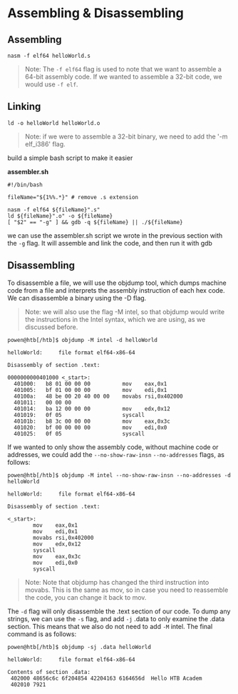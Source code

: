 # Assembling & Disassembling

## Assembling
```
nasm -f elf64 helloWorld.s
```

> Note: The `-f elf64` flag is used to note that we want to assemble a 64-bit assembly code. If we wanted to assemble a 32-bit code, we would use `-f elf`.

## Linking

```
ld -o helloWorld helloWorld.o
```
> Note: if we were to assemble a 32-bit binary, we need to add the '-m elf_i386' flag.


build a simple bash script to make it easier

**assembler.sh**

```
#!/bin/bash

fileName="${1%%.*}" # remove .s extension

nasm -f elf64 ${fileName}".s"
ld ${fileName}".o" -o ${fileName}
[ "$2" == "-g" ] && gdb -q ${fileName} || ./${fileName}
```

we can use the assembler.sh script we wrote in the previous section with the `-g` flag. It will assemble and link the code, and then run it with gdb

## Disassembling

To disassemble a file, we will use the objdump tool, which dumps machine code from a file and interprets the assembly instruction of each hex code. We can disassemble a binary using the -D flag.

> Note: we will also use the flag -M intel, so that objdump would write the instructions in the Intel syntax, which we are using, as we discussed before.
```
powen@htb[/htb]$ objdump -M intel -d helloWorld

helloWorld:     file format elf64-x86-64

Disassembly of section .text:

0000000000401000 <_start>:
  401000:	b8 01 00 00 00       	mov    eax,0x1
  401005:	bf 01 00 00 00       	mov    edi,0x1
  40100a:	48 be 00 20 40 00 00 	movabs rsi,0x402000
  401011:	00 00 00
  401014:	ba 12 00 00 00       	mov    edx,0x12
  401019:	0f 05                	syscall
  40101b:	b8 3c 00 00 00       	mov    eax,0x3c
  401020:	bf 00 00 00 00       	mov    edi,0x0
  401025:	0f 05                	syscall
```

If we wanted to only show the assembly code, without machine code or addresses, we could add the `--no-show-raw-insn` `--no-addresses` flags, as follows:

```
powen@htb[/htb]$ objdump -M intel --no-show-raw-insn --no-addresses -d helloWorld

helloWorld:     file format elf64-x86-64

Disassembly of section .text:

<_start>:
        mov    eax,0x1
        mov    edi,0x1
        movabs rsi,0x402000
        mov    edx,0x12
        syscall 
        mov    eax,0x3c
        mov    edi,0x0
        syscall
```

> Note: Note that objdump has changed the third instruction into movabs. This is the same as mov, so in case you need to reassemble the code, you can change it back to mov.

The `-d` flag will only disassemble the .text section of our code. To dump any strings, we can use the `-s` flag, and add `-j` .data to only examine the .data section. This means that we also do not need to add `-M` intel. The final command is as follows:

```
powen@htb[/htb]$ objdump -sj .data helloWorld

helloWorld:     file format elf64-x86-64

Contents of section .data:
 402000 48656c6c 6f204854 42204163 6164656d  Hello HTB Academ
 402010 7921
```

